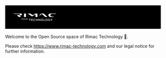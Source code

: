 ![Rimac Technology logo](https://github.com/RimacTechnology/.github/blob/main/profile/rimac.technology.png)

Welcome to the Open Source space of Rimac Technology 👋.
 
Please check https://www.rimac-technology.com and our legal notice for further information.
